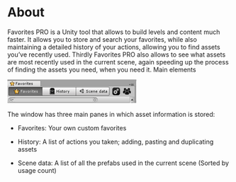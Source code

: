 # About
Favorites PRO is a Unity tool that allows to build levels and content much faster. It allows you to store and search your favorites, while also maintaining a detailed history of your actions, allowing you to find assets you’ve recently used. Thirdly Favorites PRO also allows to see what assets are most recently used in the current scene, again speeding up the process of finding the assets you need, when you need it.
Main elements
 
![](/images/mainelements.png)

The window has three main panes in which asset information is stored:

* Favorites: Your own custom favorites

* History: A list of actions you taken; adding, pasting and duplicating assets

* Scene data: A list of all the prefabs used in the current scene (Sorted by usage count) 
